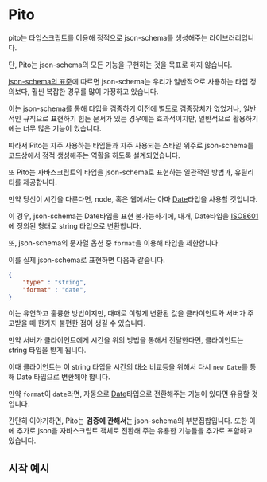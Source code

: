 # Pito
pito는 타입스크립트를 이용해 정적으로 json-schema를 생성해주는 라이브러리입니다.

단, Pito는 json-schema의 모든 기능을 구현하는 것을 목표로 하지 않습니다.

[json-schema의 표준](https://json-schema.org/specification.html)에 따르면 json-schema는 우리가 일반적으로 사용하는 타입 정의보다, 훨씬 복잡한 경우를 많이 가정하고 있습니다.

이는 json-schema를 통해 타입을 검증하기 이전에 별도로 검증장치가 없었거나, 일반적인 규칙으로 표현하기 힘든 문서가 있는 경우에는 효과적이지만, 
일반적으로 활용하기에는 너무 많은 기능이 있습니다.


따라서 Pito는 자주 사용하는 타입들과 자주 사용되는 스타일 위주로 json-schema를 코드상에서 정적 생성해주는 역활을 하도록 설계되었습니다.

또 Pito는 자바스크립트의 타입을 json-schema로 표현하는 일관적인 방법과, 유틸리티를 제공합니다.

만약 당신이 시간을 다룬다면, node, 혹은 웹에서는 아마 [Date](https://developer.mozilla.org/ko/docs/Web/JavaScript/Reference/Global_Objects/Date)타입을 사용할 것입니다.

이 경우, json-schema는 Date타입을 표현 불가능하기에, 대개, Date타입을 [ISO8601](https://en.wikipedia.org/wiki/ISO_8601)에 정의된 형태로 string 타입으로 변환합니다.

또, json-schema의 문자열 옵션 중 `format`을 이용해 타입을 제한합니다.

이를 실제 json-schema로 표현하면 다음과 같습니다.
```json
{
    "type" : "string",
    "format" : "date",
}
```
이는 유연하고 훌륭한 방법이지만, 때때로 이렇게 변환된 값을 클라이언트와 서버가 주고받을 때 한가지 불편한 점이 생길 수 있습니다.

만약 서버가 클라이언트에게 시간을 위의 방법을 통해서 전달한다면, 클라이언트는 string 타입을 받게 됩니다.

이때 클라이언트는 이 string 타입을 시간의 대소 비교등을 위해서 다시 `new Date`를 통해 Date 타입으로 변환해야 합니다.

만약 `format`이 `date`라면, 자동으로 [Date](https://developer.mozilla.org/ko/docs/Web/JavaScript/Reference/Global_Objects/Date)타입으로 전환해주는 기능이 있다면 유용할 것입니다.

간단히 이야기하면, Pito는 **검증에 관해서**는 json-schema의 부분집합입니다. 또한 이에 추가로 json을 자바스크립트 객체로 전환해 주는 유용한 기능들을 추가로 포함하고 있습니다.

## 시작 예시

##
